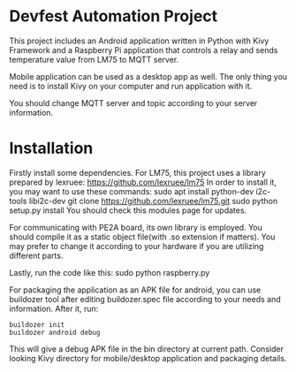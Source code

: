 # Devfest Automation Project

This project includes an Android application written in Python with Kivy Framework and a Raspberry Pi application that controls a relay and sends temperature value from LM75 to MQTT server.

Mobile application can be used as a desktop app as well. The only thing you need is to install Kivy on your computer and run application with it.

You should change MQTT server and topic according to your server information.

# Installation
Firstly install some dependencies. For LM75, this project uses a library prepared by lexruee:
	https://github.com/lexruee/lm75
In order to install it, you may want to use these commands:
	sudo apt install python-dev i2c-tools libi2c-dev
	git clone https://github.com/lexruee/lm75.git
	sudo python setup.py install
You should check this modules page for updates.

For communicating with PE2A board, its own library is employed. You should compile it as a static object file(with .so extension if matters). You may prefer to change it according to your hardware if you are utilizing different parts.

Lastly, run the code like this:
	sudo python raspberry.py


For packaging the application as an APK file for android, you can use buildozer tool after editing buildozer.spec file according to your needs and information. After it, run:

	buildozer init
	buildozer android debug

This will give a debug APK file in the bin directory at current path.
Consider looking Kivy directory for mobile/desktop application and packaging details.
